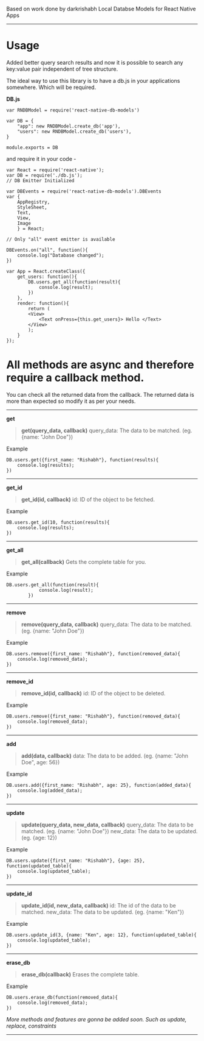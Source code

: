 Based on work done by darkrishabh Local Databse Models for React Native Apps

----------
Usage
======================

Added better query search results and now it is possible to search any key:value pair independent of tree structure.

The ideal way to use this library is to have a db.js in your applications somewhere. Which will be required.

**DB.js**
```
var RNDBModel = require('react-native-db-models')

var DB = {
    "app": new RNDBModel.create_db('app'),
    "users": new RNDBModel.create_db('users'),
}

module.exports = DB
```
and require it in your code -

```
var React = require('react-native');
var DB = require('./db.js');
// DB Emitter Initialized

var DBEvents = require('react-native-db-models').DBEvents
var {
    AppRegistry,
    StyleSheet,
    Text,
    View,
    Image
    } = React;
    
// Only "all" event emitter is available

DBEvents.on("all", function(){
	console.log("Database changed");
})

var App = React.createClass({
	get_users: function(){
		DB.users.get_all(function(result){
			console.log(result);
		})
	},
	render: function(){
		return (
		<View>
			<Text onPress={this.get_users}> Hello </Text>
		</View>
		);
	}
});
```
All methods are async and therefore require a callback method.
======================
You can check all the returned data from the callback. The returned data is more than expected so modify it as per your needs.

----------
**get**

> **get(query_data, callback)**
> query_data: The data to be matched. (eg. {name: "John Doe"})

Example
```
DB.users.get({first_name: "Rishabh"}, function(results){
	console.log(results);
})
```
----------
**get_id**

> **get_id(id, callback)**
> id: ID of the object to be fetched.

Example
```
DB.users.get_id(10, function(results){
	console.log(results);
})
```

----------
**get_all**

> **get_all(callback)**
> Gets the complete table for you.

Example

```
DB.users.get_all(function(result){
			console.log(result);
		})
```

----------
**remove**

> **remove(query_data, callback)**
> query_data: The data to be matched. (eg. {name: "John Doe"})

Example
```
DB.users.remove({first_name: "Rishabh"}, function(removed_data){
	console.log(removed_data);
})
```

----------
**remove_id**

> **remove_id(id, callback)**
> id: ID of the object to be deleted.

Example
```
DB.users.remove({first_name: "Rishabh"}, function(removed_data){
	console.log(removed_data);
})
```
----------
**add**

> **add(data, callback)**
> data: The data to be added. (eg. {name: "John Doe", age: 56})

Example
```
DB.users.add({first_name: "Rishabh", age: 25}, function(added_data){
	console.log(added_data); 
})
```


----------
**update**

> **update(query_data, new_data, callback)**
> query_data: The data to be matched. (eg. {name: "John Doe"})
> new_data: The data to be updated. (eg. {age: 12})

Example
```
DB.users.update({first_name: "Rishabh"}, {age: 25}, function(updated_table){
	console.log(updated_table);
})
```

----------
**update_id**

> **update_id(id, new_data, callback)**
> id: The id of the data to be matched.
> new_data: The data to be updated. (eg. {name: "Ken"})

Example
```
DB.users.update_id(3, {name: "Ken", age: 12}, function(updated_table){
	console.log(updated_table);
})
```
----------
**erase_db**

> **erase_db(callback)**
> Erases the complete table.

Example
```
DB.users.erase_db(function(removed_data){
	console.log(removed_data);
})
```
 
 
 *More methods and features are gonna be added soon. Such as update, replace, constraints*

----------

